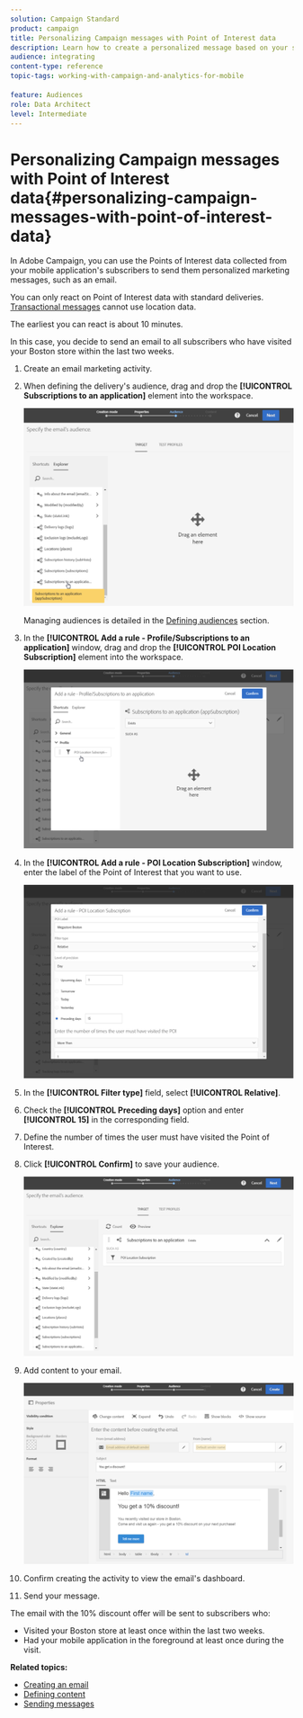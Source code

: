 ```yaml
---
solution: Campaign Standard
product: campaign
title: Personalizing Campaign messages with Point of Interest data
description: Learn how to create a personalized message based on your subscribers' location with the Point of Interest data integration.
audience: integrating
content-type: reference
topic-tags: working-with-campaign-and-analytics-for-mobile

feature: Audiences
role: Data Architect
level: Intermediate
---
```


# Personalizing Campaign messages with Point of Interest data{#personalizing-campaign-messages-with-point-of-interest-data}

In Adobe Campaign, you can use the Points of Interest data collected from your mobile application's subscribers to send them personalized marketing messages, such as an email.

You can only react on Point of Interest data with standard deliveries. [Transactional messages](../../channels/using/getting-started-with-transactional-msg.md) cannot use location data.

The earliest you can react is about 10 minutes.

In this case, you decide to send an email to all subscribers who have visited your Boston store within the last two weeks.

1. Create an email marketing activity.
1. When defining the delivery's audience, drag and drop the **[!UICONTROL Subscriptions to an application]** element into the workspace.

   ![](assets/poi_subscriptions_app.png)

   Managing audiences is detailed in the [Defining audiences](../../audiences/using/creating-audiences.md) section.

1. In the **[!UICONTROL Add a rule - Profile/Subscriptions to an application]** window, drag and drop the **[!UICONTROL POI Location Subscription]** element into the workspace.

   ![](assets/poi_add_rule_profile_subscription.png)

1. In the **[!UICONTROL Add a rule - POI Location Subscription]** window, enter the label of the Point of Interest that you want to use.

   ![](assets/poi_location_subscription.png)

1. In the **[!UICONTROL Filter type]** field, select **[!UICONTROL Relative]**.
1. Check the **[!UICONTROL Preceding days]** option and enter **[!UICONTROL 15]** in the corresponding field.
1. Define the number of times the user must have visited the Point of Interest.
1. Click **[!UICONTROL Confirm]** to save your audience.

   ![](assets/poi_subscriptions_app_audience_defined.png)

1. Add content to your email.

   ![](assets/poi_email_content.png)

1. Confirm creating the activity to view the email's dashboard.
1. Send your message.

The email with the 10% discount offer will be sent to subscribers who:

* Visited your Boston store at least once within the last two weeks.
* Had your mobile application in the foreground at least once during the visit.

**Related topics:**

* [Creating an email](../../channels/using/creating-an-email.md)
* [Defining content](../../designing/using/personalization.md#example-email-personalization)
* [Sending messages](../../sending/using/confirming-the-send.md)

